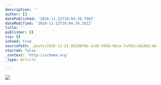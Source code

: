 ```yaml
---
description: ''
author: []
datePublished: '2016-11-22T18:04:38.796Z'
dateModified: '2016-11-22T18:04:38.161Z'
title: ''
publisher: {}
via: {}
inFeed: true
sourcePath: _posts/2016-11-21-85298f0a-1cd5-445b-99ce-7afd1cc6a3bd.md
starred: false
_context: 'http://schema.org'
_type: Article

---
```

![](https://the-grid-user-content.s3-us-west-2.amazonaws.com/ca2a4dfa-a29a-4b91-949c-fb03b0bcbe2d.jpg)